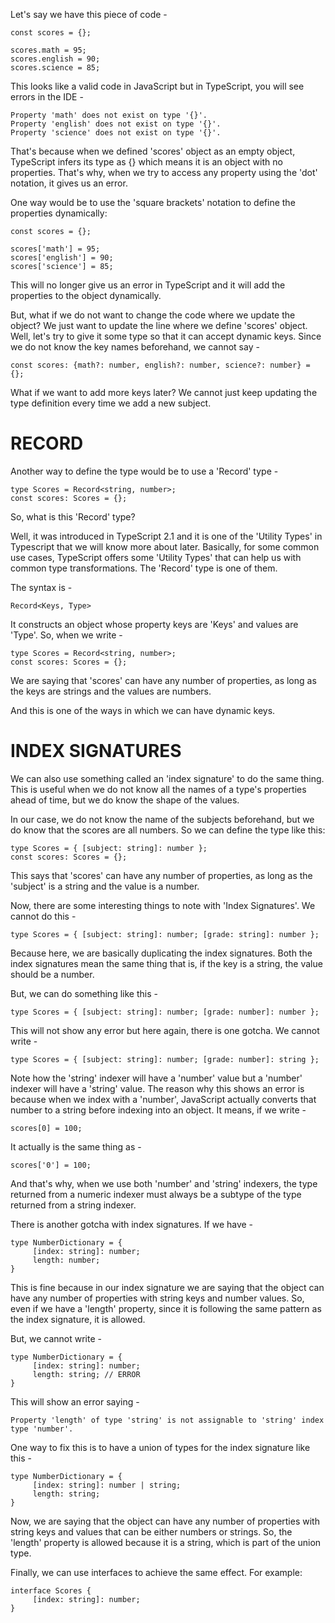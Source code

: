 Let's say we have this piece of code -

    const scores = {};

    scores.math = 95;
    scores.english = 90;
    scores.science = 85;

This looks like a valid code in JavaScript but in TypeScript, you will see errors in the IDE -

    Property 'math' does not exist on type '{}'.
    Property 'english' does not exist on type '{}'.
    Property 'science' does not exist on type '{}'.

That's because when we defined 'scores' object as an empty object, TypeScript infers its type as {} which means it is an object with no properties. That's why, when we try to access any property using the 'dot' notation, it gives us an error.

One way would be to use the 'square brackets' notation to define the properties dynamically:

    const scores = {};

    scores['math'] = 95;
    scores['english'] = 90;
    scores['science'] = 85;

This will no longer give us an error in TypeScript and it will add the properties to the object dynamically.

But, what if we do not want to change the code where we update the object? We just want to update the line where we define 'scores' object. Well, let's try to give it some type so that it can accept dynamic keys. Since we do not know the key names beforehand, we cannot say -

    const scores: {math?: number, english?: number, science?: number} = {};

What if we want to add more keys later? We cannot just keep updating the type definition every time we add a new subject.

# RECORD

Another way to define the type would be to use a 'Record' type -

    type Scores = Record<string, number>;
    const scores: Scores = {};

So, what is this 'Record' type?

Well, it was introduced in TypeScript 2.1 and it is one of the 'Utility Types' in Typescript that we will know more about later. Basically, for some common use cases, TypeScript offers some 'Utility Types' that can help us with common type transformations. The 'Record' type is one of them.

The syntax is -

    Record<Keys, Type>

It constructs an object whose property keys are 'Keys' and values are 'Type'. So, when we write -

    type Scores = Record<string, number>;
    const scores: Scores = {};

We are saying that 'scores' can have any number of properties, as long as the keys are strings and the values are numbers.

And this is one of the ways in which we can have dynamic keys.

# INDEX SIGNATURES

We can also use something called an 'index signature' to do the same thing. This is useful when we do not know all the names of a type's properties ahead of time, but we do know the shape of the values.

In our case, we do not know the name of the subjects beforehand, but we do know that the scores are all numbers. So we can define the type like this:

    type Scores = { [subject: string]: number };
    const scores: Scores = {};

This says that 'scores' can have any number of properties, as long as the 'subject' is a string and the value is a number.

Now, there are some interesting things to note with 'Index Signatures'. We cannot do this -

    type Scores = { [subject: string]: number; [grade: string]: number };

Because here, we are basically duplicating the index signatures. Both the index signatures mean the same thing that is, if the key is a string, the value should be a number.

But, we can do something like this -

    type Scores = { [subject: string]: number; [grade: number]: number };

This will not show any error but here again, there is one gotcha. We cannot write -

    type Scores = { [subject: string]: number; [grade: number]: string };

Note how the 'string' indexer will have a 'number' value but a 'number' indexer will have a 'string' value. The reason why this shows an error is because when we index with a 'number', JavaScript actually converts that number to a string before indexing into an object. It means, if we write -

    scores[0] = 100;

It actually is the same thing as  -

    scores['0'] = 100;

And that's why, when we use both 'number' and 'string' indexers, the type returned from a numeric indexer must always be a subtype of the type returned from a string indexer.

There is another gotcha with index signatures. If we have -

    type NumberDictionary = {
         [index: string]: number;
         length: number;
    }

This is fine because in our index signature we are saying that the object can have any number of properties with string keys and number values. So, even if we have a 'length' property, since it is following the same pattern as the index signature, it is allowed.

But, we cannot write -

    type NumberDictionary = {
         [index: string]: number;
         length: string; // ERROR
    }

This will show an error saying -

    Property 'length' of type 'string' is not assignable to 'string' index type 'number'.

One way to fix this is to have a union of types for the index signature like this -

    type NumberDictionary = {
         [index: string]: number | string;
         length: string;
    }

Now, we are saying that the object can have any number of properties with string keys and values that can be either numbers or strings. So, the 'length' property is allowed because it is a string, which is part of the union type.

Finally, we can use interfaces to achieve the same effect. For example:

    interface Scores {
         [index: string]: number;
    }